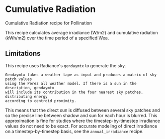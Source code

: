 # Cumulative Radiation

Cumulative Radiation recipe for Pollination

This recipe calculates average irradiance (W/m2) and cumulative radiation (kWh/m2)
over the time period of a specified Wea.

## Limitations

This recipe uses Radiance's `gendaymtx` to generate the sky.

```console
Gendaymtx takes a weather tape as input and produces a matrix of sky patch values
using the Perez all weather model. If there is a sun in the description, gendaymtx
will include its contribution in the four nearest sky patches, distributing energy
according to centroid proximity.
```

This means that the direct sun is diffused between several sky patches and so the
precise line between shadow and sun for each hour is blurred. This approximation
is fine for studies where the timestep-by-timestep irradiance values do not need
to be exact. For accurate modeling of direct irradiance on a timestep-by-timestep
basis, see the `annual_irradiance` recipe.
